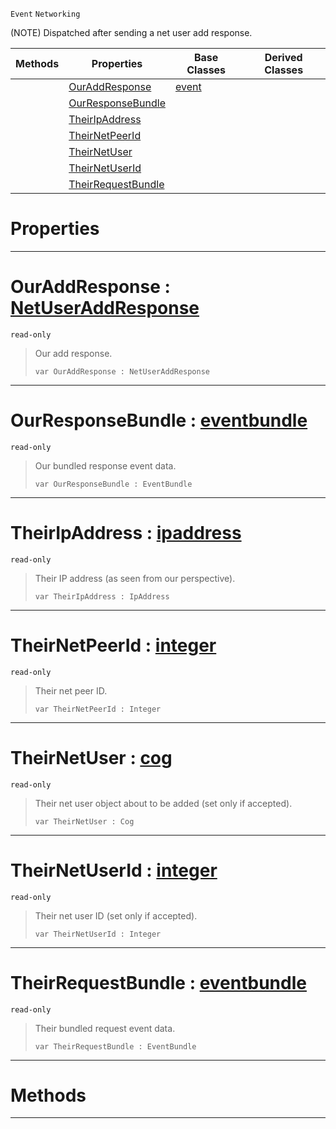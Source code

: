  `Event` `Networking`



(NOTE) Dispatched after sending a net user add response.

|Methods|Properties|Base Classes|Derived Classes|
|---|---|---|---|
| |[ OurAddResponse](https://plasmaengine.github.io/PlasmaDocs/Plasma1/C++/code_reference/class_reference/netpeersentuseraddresponse.markdown#ouraddresponse-plasma-engi)|[event](https://plasmaengine.github.io/PlasmaDocs/Plasma1/C++/code_reference/class_reference/event.markdown)| |
| |[ OurResponseBundle](https://plasmaengine.github.io/PlasmaDocs/Plasma1/C++/code_reference/class_reference/netpeersentuseraddresponse.markdown#ourresponsebundle-plasma-e)| | |
| |[ TheirIpAddress](https://plasmaengine.github.io/PlasmaDocs/Plasma1/C++/code_reference/class_reference/netpeersentuseraddresponse.markdown#theiripaddress-plasma-engi)| | |
| |[ TheirNetPeerId](https://plasmaengine.github.io/PlasmaDocs/Plasma1/C++/code_reference/class_reference/netpeersentuseraddresponse.markdown#theirnetpeerid-plasma-engi)| | |
| |[ TheirNetUser](https://plasmaengine.github.io/PlasmaDocs/Plasma1/C++/code_reference/class_reference/netpeersentuseraddresponse.markdown#theirnetuser-plasma-engine)| | |
| |[ TheirNetUserId](https://plasmaengine.github.io/PlasmaDocs/Plasma1/C++/code_reference/class_reference/netpeersentuseraddresponse.markdown#theirnetuserid-plasma-engi)| | |
| |[ TheirRequestBundle](https://plasmaengine.github.io/PlasmaDocs/Plasma1/C++/code_reference/class_reference/netpeersentuseraddresponse.markdown#theirrequestbundle-plasma)| | |


 #  Properties


---  
 #  OurAddResponse : [NetUserAddResponse](https://plasmaengine.github.io/PlasmaDocs/Plasma1/C++/code_reference/enum_reference.markdown#netuseraddresponse)

 `read-only`

> Our add response.
> ``` lang=cpp, name=Lightning
> var OurAddResponse : NetUserAddResponse


---  
 #  OurResponseBundle : [eventbundle](https://plasmaengine.github.io/PlasmaDocs/Plasma1/C++/code_reference/class_reference/eventbundle.markdown)

 `read-only`

> Our bundled response event data.
> ``` lang=cpp, name=Lightning
> var OurResponseBundle : EventBundle


---  
 #  TheirIpAddress : [ipaddress](https://plasmaengine.github.io/PlasmaDocs/Plasma1/C++/code_reference/class_reference/ipaddress.markdown)

 `read-only`

> Their IP address (as seen from our perspective).
> ``` lang=cpp, name=Lightning
> var TheirIpAddress : IpAddress


---  
 #  TheirNetPeerId : [integer](https://plasmaengine.github.io/PlasmaDocs/Plasma1/C++/code_reference/lightning_base_types/integer.markdown)

 `read-only`

> Their net peer ID.
> ``` lang=cpp, name=Lightning
> var TheirNetPeerId : Integer


---  
 #  TheirNetUser : [cog](https://plasmaengine.github.io/PlasmaDocs/Plasma1/C++/code_reference/class_reference/cog.markdown)

 `read-only`

> Their net user object about to be added (set only if accepted).
> ``` lang=cpp, name=Lightning
> var TheirNetUser : Cog


---  
 #  TheirNetUserId : [integer](https://plasmaengine.github.io/PlasmaDocs/Plasma1/C++/code_reference/lightning_base_types/integer.markdown)

 `read-only`

> Their net user ID (set only if accepted).
> ``` lang=cpp, name=Lightning
> var TheirNetUserId : Integer


---  
 #  TheirRequestBundle : [eventbundle](https://plasmaengine.github.io/PlasmaDocs/Plasma1/C++/code_reference/class_reference/eventbundle.markdown)

 `read-only`

> Their bundled request event data.
> ``` lang=cpp, name=Lightning
> var TheirRequestBundle : EventBundle


---  
 #  Methods


---  
 

 